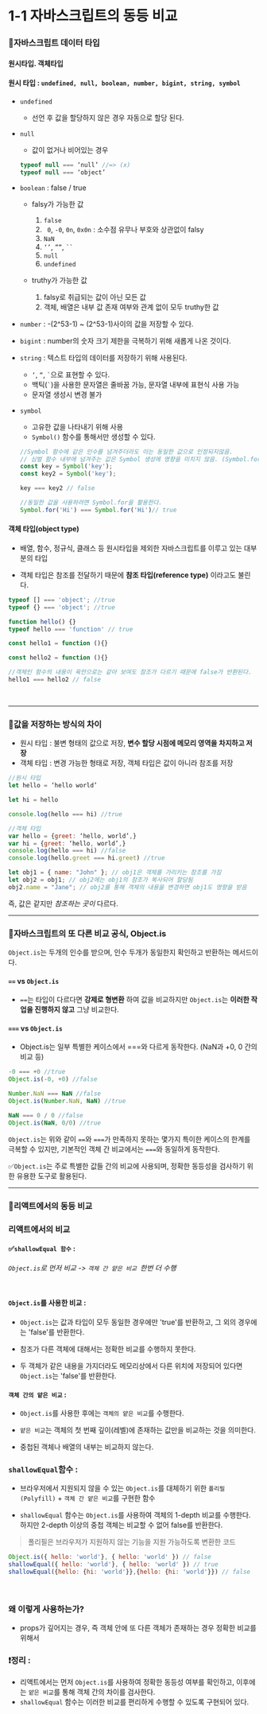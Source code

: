 <br>

# 1-1 자바스크립트의 동등 비교

### 📖자바스크립트 데이터 타입
#### 원시타입. 객체타입
#### 원시 타입 : ```undefined, null, boolean, number, bigint, string, symbol```

- ```undefined```
    - 선언 후 값을 할당하지 않은 경우 자동으로 할당 된다.<br>

- ```null```
    - 값이 없거나 비어있는 경우 <br> 
    ```jsx
    typeof null === ‘null’ //=> (x)
    typeof null === ‘object’
    ```
- ```boolean``` : false / true
    - falsy가 가능한 값

        1. ```false```
        2. ``` 0```, ```-0```, ```0n```, ```0x0n``` : 소수점 유무나 부호와 상관없이 falsy
        3. ```NaN```
        4. ```‘’```, ```””```, ``` `` ```
        5. ```null```
        6. ```undefined```
    - truthy가 가능한 값
        1. falsy로 취급되는 값이 아닌 모든 값
        2. 객체, 배열은 내부 값 존재 여부와 관계 없이 모두 truthy한 값 
- ```number``` : -(2^53-1) ~ (2^53-1)사이의 값을 저장할 수 있다. 
- ```bigint``` : number의 숫자 크기 제한을 극복하기 위해 새롭게 나온 것이다. 
- ```string``` : 텍스트 타입의 데이터를 저장하기 위해 사용된다. 

    - ```‘```, ```“```, ``` ` ```으로 표현할 수 있다. 
    - 백틱(``` ` ```)을 사용한 문자열은 줄바꿈 가능, 문자열 내부에 표현식 사용 가능
    - 문자열 생성시 변경 불가
- ```symbol```
    - 고유한 값을 나타내기 위해 사용
    - ```Symbol()``` 함수를 통해서만 생성할 수 있다.
    
    ```jsx
    //Symbol 함수에 같은 인수를 넘겨주더라도 이는 동일한 값으로 인정되지않음.
    // 심벌 함수 내부에 넘겨주는 값은 Symbol 생성에 영향을 미치지 않음. (Symbol.for 제외)
    const key = Symbol('key');
    const key2 = Symbol('key');

    key === key2 // false 

    //동일한 값을 사용하려면 Symbol.for을 활용한다.
    Symbol.for('Hi') === Symbol.for('Hi')// true
    ```


#### 객체 타입(object type)

- 배열, 함수, 정규식, 클래스 등 원시타입을 제외한 자바스크립트를 이루고 있는 대부분의 타입

- 객체 타입은 참조를 전달하기 때문에 __참조 타입(reference type)__ 이라고도 불린다. 

```jsx
typeof [] === 'object'; //true
typeof {} === 'object'; //true

function hello() {}
typeof hello === 'function' // true

const hello1 = function (){}

const hello2 = function (){}

//객체인 함수의 내용이 육안으로는 같아 보여도 참조가 다르기 때문에 false가 반환된다.
hello1 === hello2 // false
```
<br>

----

### 📖값을 저장하는 방식의 차이

- 원시 타입 : 불변 형태의 값으로 저장, __변수 할당 시점에 메모리 영역을 차지하고 저장__
- 객체 타입 : 변경 가능한 형태로 저장, 객체 타입은 값이 아니라 참조를 저장

```jsx
//원시 타입
let hello = ‘hello world’

let hi = hello

console.log(hello === hi) //true
```

```jsx
//객체 타입
var hello = {greet: ‘hello, world’,}
var hi = {greet: ‘hello, world’,}
console.log(hello === hi) //false
console.log(hello.greet === hi.greet) //true
```
```js
let obj1 = { name: "John" }; // obj1은 객체를 가리키는 참조를 가짐
let obj2 = obj1; // obj2에는 obj1의 참조가 복사되어 할당됨
obj2.name = "Jane"; // obj2를 통해 객체의 내용을 변경하면 obj1도 영향을 받음
```

즉, 값은 같지만 _참조하는 곳이_ 다르다.
<br>

--- 

### 📖자바스크립트의 또 다른 비교 공식, Object.is

```Object.is```는 두개의 인수를 받으며, 인수 두개가 동일한지 확인하고 반환하는 메서드이다.

#### ```==```  vs  ```Object.is```

- ```==```는 타입이 다르다면 __강제로 형변환__ 하여 값을 비교하지만 ```Object.is```는 __이러한 작업을 진행하지 않고__ 그냥 비교한다.

#### ```===```  vs  ```Object.is```

- Object.is는 일부 특별한 케이스에서 ===와 다르게 동작한다. (NaN과 +0, 0 간의 비교 등)

```jsx
-0 === +0 //true
Object.is(-0, +0) //false

Number.NaN === NaN //false
Object.is(Number.NaN, NaN) //true

NaN === 0 / 0 //false
Object.is(NaN, 0/0) //true
```
```Object.is```는 위와 같이 ```==```와 ```===```가 만족하지 못하는 몇가지 특이한 케이스의 한계를 극복할 수 있지만, 기본적인 객체 간 비교에서는 ```===```와 동일하게 동작한다. 

✅```Object.is```는 주로 특별한 값들 간의 비교에 사용되며, 정확한 동등성을 검사하기 위한 유용한 도구로 활용된다. 

---

### 📖리액트에서의 동등 비교

### 리액트에서의 비교


#### ✅```shallowEqual 함수``` :

_```Object.is```로 먼저 비교 -> ```객체 간 얕은 비교 ```한번 더 수행_

<br>

#### ```Object.is```를 사용한 비교 :

- ```Object.is```는 값과 타입이 모두 동일한 경우에만 'true'를 반환하고, 그 외의 경우에는 'false'를 반환한다.

- 참조가 다른 객체에 대해서는 정확한 비교를 수행하지 못한다. 

- 두 객체가 같은 내용을 가지더라도 메모리상에서 다른 위치에 저장되어 있다면 ```Object.is```는 'false'를 반환한다.

#### ```객체 간의 얕은 비교``` :

- ```Object.is```를 사용한 후에는 ```객체의 얕은 비교```를 수행한다. 

- ```얕은 비교```는 객체의 첫 번째 깊이(레벨)에 존재하는 값만을 비교하는 것을 의미한다. 

- 중첩된 객체나 배열의 내부는 비교하지 않는다.

### ```shallowEqual```함수 :

- 브라우저에서 지원되지 않을 수 있는 ```Object.is```를 대체하기 위한 ```폴리필(Polyfill)``` + ```객체 간 얕은 비교```를 구현한 함수

- ```shallowEqual``` 함수는 ```Object.is```를 사용하여 객체의 1-depth 비교를 수행한다. 하지만 2-depth 이상의 중첩 객체는 비교할 수 없어 false를 반환한다.

> 폴리필은 브라우저가 지원하지 않는 기능을 지원 가능하도록 변환한 코드

```jsx
Object.is({ hello: 'world'}, { hello: 'world' }) // false 
shallowEqual({ hello: 'world'}, { hello: 'world' }) // true
shallowEqual({hello: {hi: 'world'}},{hello: {hi: 'world'}}) // false
```
<br>

### 왜 이렇게 사용하는가?

- props가 깊어지는 경우, 즉 객체 안에 또 다른 객체가 존재하는 경우 정확한 비교를 위해서

### ❗정리 : 
- 리액트에서는 먼저 ```Object.is```를 사용하여 정확한 동등성 여부를 확인하고, 이후에는 ```얕은 비교```를 통해 객체 간의 차이를 검사한다.
- ```shallowEqual``` 함수는 이러한 비교를 편리하게 수행할 수 있도록 구현되어 있다.